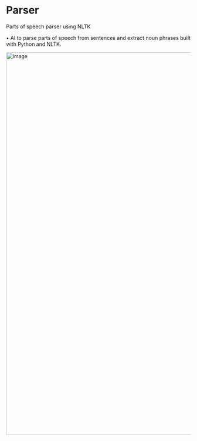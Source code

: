 # Parser
 Parts of speech parser using NLTK

•	AI to parse parts of speech from sentences and extract noun phrases built with Python and NLTK.

<img width="1042" alt="image" src="https://github.com/user-attachments/assets/0d32bdea-caa3-423f-a987-a6a0be253bb6" />
